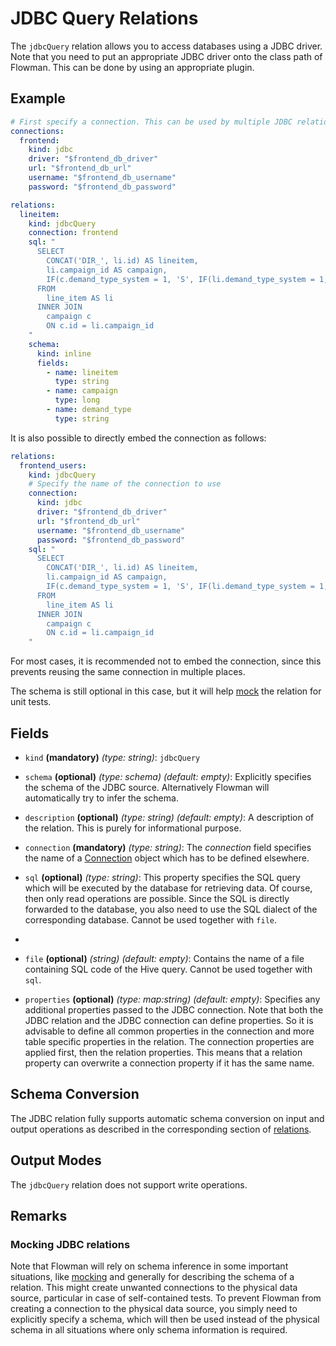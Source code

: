# JDBC Query Relations

The `jdbcQuery` relation allows you to access databases using a JDBC driver. Note that you need to put an appropriate JDBC
driver onto the class path of Flowman. This can be done by using an appropriate plugin.


## Example

```yaml
# First specify a connection. This can be used by multiple JDBC relations
connections:
  frontend:
    kind: jdbc
    driver: "$frontend_db_driver"
    url: "$frontend_db_url"
    username: "$frontend_db_username"
    password: "$frontend_db_password"

relations:
  lineitem:
    kind: jdbcQuery
    connection: frontend
    sql: "
      SELECT
        CONCAT('DIR_', li.id) AS lineitem,
        li.campaign_id AS campaign,
        IF(c.demand_type_system = 1, 'S', IF(li.demand_type_system = 1, 'S', 'D')) AS demand_type
      FROM
        line_item AS li
      INNER JOIN
        campaign c
        ON c.id = li.campaign_id
    "
    schema:
      kind: inline
      fields:
        - name: lineitem
          type: string
        - name: campaign
          type: long
        - name: demand_type
          type: string
```
It is also possible to directly embed the connection as follows:
```yaml
relations:
  frontend_users:
    kind: jdbcQuery
    # Specify the name of the connection to use
    connection:
      kind: jdbc
      driver: "$frontend_db_driver"
      url: "$frontend_db_url"
      username: "$frontend_db_username"
      password: "$frontend_db_password"
    sql: "
      SELECT
        CONCAT('DIR_', li.id) AS lineitem,
        li.campaign_id AS campaign,
        IF(c.demand_type_system = 1, 'S', IF(li.demand_type_system = 1, 'S', 'D')) AS demand_type
      FROM
        line_item AS li
      INNER JOIN
        campaign c
        ON c.id = li.campaign_id
    "
```
For most cases, it is recommended not to embed the connection, since this prevents reusing the same connection in
multiple places.

The schema is still optional in this case, but it will help [mock](mock.md) the relation for unit tests.


## Fields
 * `kind` **(mandatory)** *(type: string)*: `jdbcQuery`
   
 * `schema` **(optional)** *(type: schema)* *(default: empty)*: 
 Explicitly specifies the schema of the JDBC source. Alternatively Flowman will automatically  try to infer the schema.

 * `description` **(optional)** *(type: string)* *(default: empty)*:
 A description of the relation. This is purely for informational purpose.
 
 * `connection` **(mandatory)** *(type: string)*:
 The *connection* field specifies the name of a [Connection](../connection/index.md)  object which has to be defined 
elsewhere.

 * `sql` **(optional)** *(type: string)*:
This property specifies the SQL query which will be executed by the database for retrieving data. Of course, then only 
read operations are possible. Since the SQL is directly forwarded to the database, you also need to use the SQL
dialect of the corresponding database. Cannot be used together with `file`.
* 
* `file` **(optional)** *(string)* *(default: empty)*:
  Contains the name of a file containing SQL code of the Hive query. Cannot be used together with `sql`.

 * `properties` **(optional)** *(type: map:string)* *(default: empty)*:
 Specifies any additional properties passed to the JDBC connection.  Note that both the JDBC
 relation and the JDBC connection can define properties. So it is advisable to define all
 common properties in the connection and more table specific properties in the relation.
 The connection properties are applied first, then the relation properties. This means that
 a relation property can overwrite a connection property if it has the same name.


## Schema Conversion
The JDBC relation fully supports automatic schema conversion on input and output operations as described in the
corresponding section of [relations](index.md).

## Output Modes
The `jdbcQuery` relation does not support write operations.

## Remarks

### Mocking JDBC relations
Note that Flowman will rely on schema inference in some important situations, like [mocking](mock.md) and generally
for describing the schema of a relation. This might create unwanted connections to the physical data source,
particular in case of self-contained tests. To prevent Flowman from creating a connection to the physical data 
source, you simply need to explicitly specify a schema, which will then be used instead of the physical schema 
in all situations where only schema information is required.
